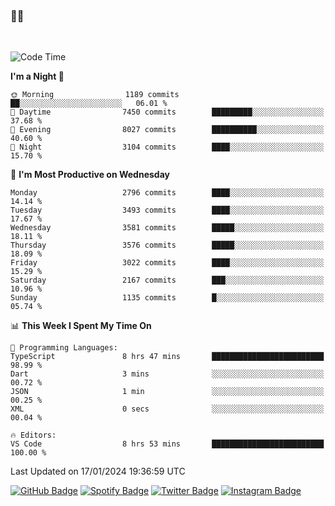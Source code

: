 ### 🤙🍺

<!-- <a href="https://github-readme-stats.vercel.app/api?username=hzak2xx&count_private=true&show_icons=true&theme=dracula">
  <img align="center" src="https://github-readme-stats.vercel.app/api?username=hzak2xx&count_private=true&show_icons=true&theme=dracula" />
</a>
</br> -->
</br>

<!--START_SECTION:waka-->
![Code Time](http://img.shields.io/badge/Code%20Time-2%2C986%20hrs%2030%20mins-blue)

**I'm a Night 🦉** 

```text
🌞 Morning                1189 commits        ██░░░░░░░░░░░░░░░░░░░░░░░   06.01 % 
🌆 Daytime                7450 commits        █████████░░░░░░░░░░░░░░░░   37.68 % 
🌃 Evening                8027 commits        ██████████░░░░░░░░░░░░░░░   40.60 % 
🌙 Night                  3104 commits        ████░░░░░░░░░░░░░░░░░░░░░   15.70 % 
```
📅 **I'm Most Productive on Wednesday** 

```text
Monday                   2796 commits        ████░░░░░░░░░░░░░░░░░░░░░   14.14 % 
Tuesday                  3493 commits        ████░░░░░░░░░░░░░░░░░░░░░   17.67 % 
Wednesday                3581 commits        █████░░░░░░░░░░░░░░░░░░░░   18.11 % 
Thursday                 3576 commits        █████░░░░░░░░░░░░░░░░░░░░   18.09 % 
Friday                   3022 commits        ████░░░░░░░░░░░░░░░░░░░░░   15.29 % 
Saturday                 2167 commits        ███░░░░░░░░░░░░░░░░░░░░░░   10.96 % 
Sunday                   1135 commits        █░░░░░░░░░░░░░░░░░░░░░░░░   05.74 % 
```


📊 **This Week I Spent My Time On** 

```text
💬 Programming Languages: 
TypeScript               8 hrs 47 mins       █████████████████████████   98.99 % 
Dart                     3 mins              ░░░░░░░░░░░░░░░░░░░░░░░░░   00.72 % 
JSON                     1 min               ░░░░░░░░░░░░░░░░░░░░░░░░░   00.25 % 
XML                      0 secs              ░░░░░░░░░░░░░░░░░░░░░░░░░   00.04 % 

🔥 Editors: 
VS Code                  8 hrs 53 mins       █████████████████████████   100.00 % 
```


 Last Updated on 17/01/2024 19:36:59 UTC
<!--END_SECTION:waka-->

[![GitHub Badge](https://img.shields.io/badge/GitHub-100000?style=for-the-badge&logo=github&logoColor=white)](https://github.com/hzak2xx)
[![Spotify Badge](https://img.shields.io/badge/Spotify-1ED760?&style=for-the-badge&logo=spotify&logoColor=white)](https://open.spotify.com/user/uf90s6sbbh75a1mt44clkhkvf)
[![Twitter Badge](https://img.shields.io/badge/Twitter-1DA1F2?style=for-the-badge&logo=twitter&logoColor=white)](https://twitter.com/hzak2xx)
[![Instagram Badge](https://img.shields.io/badge/Instagram-E4405F?style=for-the-badge&logo=instagram&logoColor=white)](https://www.instagram.com/hzak2xx/)
